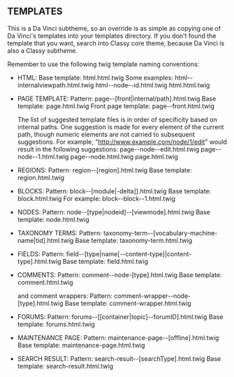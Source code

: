 TEMPLATES
---------
This is a Da Vinci subtheme, so an override is as simple as copying one of Da Vinci's templates into your templates directory. If you don't found the template that you want, search into Classy core theme, because Da Vinci is also a Classy subtheme.

Remember to use the following twig template naming conventions:

- HTML:
  Base template: html.html.twig
  Some examples: html--internalviewpath.html.twig
                 html--node--id.html.twig
                 html.html.twig

- PAGE TEMPLATE:
  Pattern: page--[front|internal/path].html.twig
  Base template: page.html.twig
  Front page template: page--front.html.twig

  The list of suggested template files is in order of specificity based on internal paths. One suggestion is made for every element of the current path, though numeric elements are not carried to subsequent suggestions.
  For example, "http://www.example.com/node/1/edit" would result in the following suggestions:
    page--node--edit.html.twig
    page--node--1.html.twig
    page--node.html.twig
    page.html.twig

- REGIONS:
  Pattern: region--[region].html.twig
  Base template: region.html.twig

- BLOCKS:
  Pattern: block--[module|-delta]].html.twig
  Base template: block.html.twig
  For example: block--block--1.html.twig

- NODES:
  Pattern: node--[type|nodeid]--[viewmode].html.twig
  Base template: node.html.twig

- TAXONOMY TERMS:
  Pattern: taxonomy-term--[vocabulary-machine-name|tid].html.twig
  Base template: taxonomy-term.html.twig

- FIELDS:
  Pattern: field--[type|name[--content-type]|content-type].html.twig
  Base template: field.html.twig

- COMMENTS:
  Pattern: comment--node-[type].html.twig
  Base template: comment.html.twig

  and comment wrappers:
  Pattern: comment-wrapper--node-[type].html.twig
  Base template: comment-wrapper.html.twig

- FORUMS:
  Pattern: forums--[[container|topic]--forumID].html.twig
  Base template: forums.html.twig

- MAINTENANCE PAGE:
  Pattern: maintenance-page--[offline].html.twig
  Base template: maintenance-page.html.twig

- SEARCH RESULT:
  Pattern: search-result--[searchType].html.twig
  Base template: search-result.html.twig
